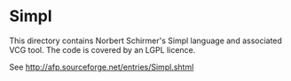 Simpl
=====

This directory contains Norbert Schirmer's Simpl language and associated VCG
tool. The code is covered by an LGPL licence.

See http://afp.sourceforge.net/entries/Simpl.shtml
